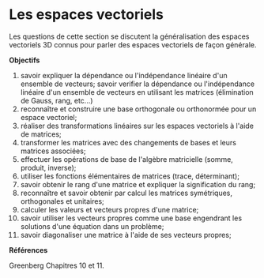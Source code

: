 # Les espaces vectoriels

Les questions de cette section se discutent la généralisation des espaces vectoriels 3D connus pour parler des espaces vectoriels de façon générale.

**Objectifs**

1. savoir expliquer la dépendance ou l'indépendance linéaire d'un ensemble de vecteurs; savoir verifier la dépendance ou l'indépendance linéaire d'un ensemble de vecteurs en utilisant les matrices (élimination de Gauss, rang, etc...)
2. reconnaître et construire une base orthogonale ou orthonormée pour un espace vectoriel;
3. réaliser des transformations linéaires sur les espaces vectoriels à l'aide de matrices;
4. transformer les matrices avec des changements de bases et leurs matrices associées;
5. effectuer les opérations de base de l'algèbre matricielle (somme, produit, inverse);
6. utiliser les fonctions élémentaires de matrices (trace, déterminant);
7. savoir obtenir le rang d'une matrice et expliquer la signification du rang;
8. reconnaître et savoir obtenir par calcul les matrices symétriques, orthogonales et unitaires;
9. calculer les valeurs et vecteurs propres d'une matrice; 
10. savoir utiliser les vecteurs propres comme une base engendrant les solutions d'une équation dans un problème;
11. savoir diagonaliser une matrice à l'aide de ses vecteurs propres;

**Références**

Greenberg Chapitres 10 et 11.

